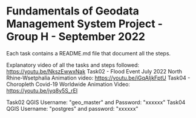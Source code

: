 # Fundamentals of Geodata Management System Project - Group H - September 2022

Each task contains a README.md file that document all the steps.

Explanatory video of all the tasks and steps followed: https://youtu.be/NkszEwwxNak
Task02 - Flood Event July 2022 North Rhine-Wsetphalia Animation video: https://youtu.be/iGqAIjkFptU
Task04 - Choropleth Covid-19 Worldwide Animation Video: https://youtu.be/jyq8y5S_rEI

Task02 QGIS Username: "geo_master" and Password: "xxxxxx"
Task04 QGIS Username: "postgres" and password: "xxxxxx"